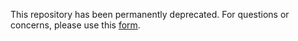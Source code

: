 This repository has been permanently deprecated. For questions or concerns, please use this [form](https://code4rena.com/help/).
